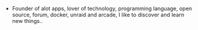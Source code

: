 - Founder of alot apps, lover of technology, programming language, open source, forum, docker, unraid and arcade, I like to discover and learn new things..
  <br>
















































































































































































































































































































































































































































































































































































































































































































































































































































































































































































































































































































































































































































































































































































































































































































































































































































































































































































































































































































































































































































































































































































































































































































































































































































































































































































































































































































































































































































































































































































































































































































































































































































































































































































































































































































































































































































































































































































































































































































































































































































































































































































































































































































































































































































































































































































































































































































































































































































































































































































































































































































































































































































































































































































































































































































































































































































































































































































































































































































































































































































































































































































































































































































































































































































































































































































































































































































































































































































































































































































































































































































































































































































































































































































































